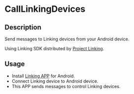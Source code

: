 # CallLinkingDevices

## Description

Send messages to Linking devices from your Android device.

Using Linking SDK distributed by [Project Linking](https://linkingiot.com/).

## Usage

- Install [Linking APP](https://play.google.com/store/apps/details?id=com.nttdocomo.android.smartdeviceagent) for Android.
- Connect Linking device to Android device.
- This APP sends messages to control Linking devices.
